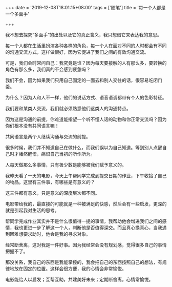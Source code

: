 +++
date = '2019-12-08T18:01:15+08:00'
tags = ['随笔']
title = '每一个人都是一个多面手'

+++

我不想去探究“多面手”的出处以及它的真正含义，我只想借它来表达我的意思。

每一个人都在生活里扮演各种各样的角色，每一个人在面对不同的人时都会有不同的沟通交流方式，这样做很好，因为它促进了我们之间的有效沟通交流。

可是，我们会时常问自己：我究竟是谁？因为每天要接触的人有那么多，要转换的角色有那么多，我们真的不会感到疲惫吗？

我们不会，因为如果我们只用自己固定的一面去和别人交往的话，很容易吃闭门羹。

为什么？因为人和人不一样，他们的说话方式、语音语调都带有个人的色彩特征。

我们要和某类人交流，我们就必须熟悉他们这类人的沟通特点。

因为这是沟通的前提，你难道能指望一个听不懂人话的动物和你正常交流吗？因为你们根本没有共同语言嘛！

共同语言是两个人继续沟通与交流的前提。

很多时候，我们并不知道自己在做什么，而我们误以为自己知道。等到别人点醒自己时才幡然醒悟，痛恨自己当初的所作所为。

人每天做那么多事情，只有极少数是能够被我们赋予意义的。

我昨天看了一天的电影，今天上午帮同学完成到提交日期的作业，下午收拾了自己的物品。这里有三件事，有哪些是有意义的？

这三件都有意义，只是意义的深度层次都不同。

电影带给我的，最直接的可能就是一种被满足的快感，然后会有一些启发，更深的就是引起我对生活的思考。

帮同学完成作业其实并不是什么很值得一提的事情，我帮助他会增进我们之间的感情，我也更进一步了解这一个人，判断他是否值得深交。而且真心换真心，当我遇到困难想要求助时，他会是我的寻求对象。

经常断舍离，这对我是一件好事。因为我经常会没有规划感，觉得很多自己的事情把握不了。

那没关系，我自己的东西是我能掌控的，我会把自己的东西按照自己的想法，有规律地放在固定的位置。这样会很方便，我的心情会非常愉悦。

电影能给人以启发；互帮互助，共建美好未来；定期断舍离，心情常愉悦。
